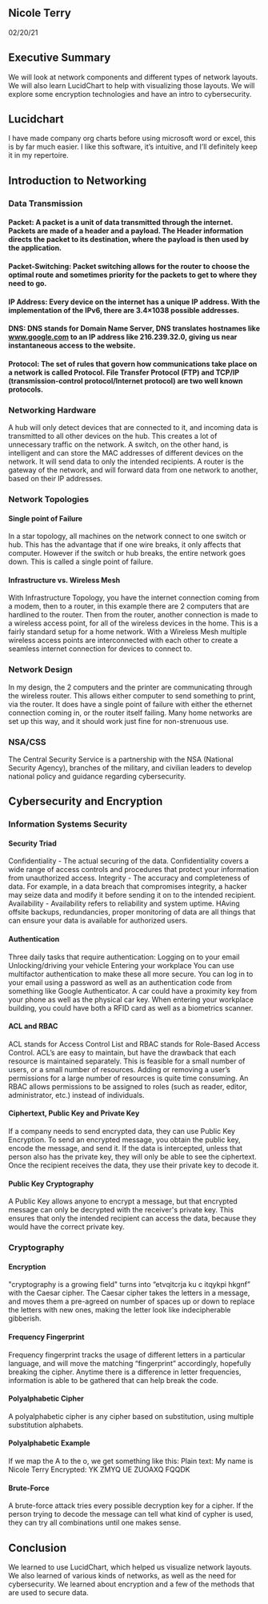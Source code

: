 ## Nicole Terry
02/20/21

## Executive Summary 
We will look at network components and different types of network layouts. We will also learn LucidChart to help with visualizing those layouts.
We will explore some encryption technologies and have an intro to cybersecurity.  



## Lucidchart
I have made company org charts before using microsoft word or excel, this is by far much easier. I like this software, it’s intuitive, and I’ll definitely keep it in my repertoire. 

## Introduction to Networking

### Data Transmission
#### Packet: A packet is a unit of data transmitted through the internet.  Packets are made of a header and a payload. The Header information directs the packet to its destination, where the payload is then used by the application.
#### Packet-Switching: Packet switching allows for the router to choose the optimal route and sometimes priority for the packets to get to where they need to go.
#### IP Address: Every device on the internet has a unique IP address. With the implementation of the IPv6, there are 3.4×1038 possible addresses.
#### DNS: DNS stands for Domain Name Server, DNS translates hostnames like www.google.com to an IP address like 216.239.32.0, giving us near instantaneous access to the website.
#### Protocol: The set of rules that govern how communications take place on a network is called Protocol. File Transfer Protocol (FTP) and TCP/IP (transmission-control protocol/Internet protocol) are two well known protocols.

### Networking Hardware
A hub will only detect devices that are connected to it, and incoming data is transmitted to all other devices on the hub. This creates a lot of unnecessary traffic on the network. A switch, on the other hand, is intelligent and can store the MAC addresses of different devices on the network. It will send data to only the intended recipients. 
A router is the gateway of the network, and will forward data from one network to another, based on their IP addresses. 

### Network Topologies
#### Single point of Failure
In a star topology, all machines on the network connect to one switch or hub. This has the advantage that if one wire breaks, it only affects that computer. However if the switch or hub breaks, the entire network goes down. This is called a single point of failure.

#### Infrastructure vs. Wireless Mesh
With Infrastructure Topology, you have the internet connection coming from a modem, then to a router, in this example there are 2 computers that are hardlined to the router. Then from the router, another connection is made to a wireless access point, for all of the wireless devices in the home. This is a fairly standard setup for a home network.
With a Wireless Mesh multiple wireless access points are interconnected with each other to create a seamless internet connection for devices to connect to. 

### Network Design
In my design, the 2 computers and the printer are communicating through the wireless router. This allows either computer to send something to print, via the router. It does have a single point of failure with either the ethernet connection coming in, or the router itself failing. Many home networks are set up this way, and it should work just fine for non-strenuous use.

### NSA/CSS
The Central Security Service is a partnership with the NSA (National Security Agency), branches of the military, and civilian leaders to develop national policy and guidance regarding cybersecurity. 

## Cybersecurity and Encryption

### Information Systems Security

#### Security Triad
Confidentiality - The actual securing of the data. Confidentiality covers a wide range of access controls and procedures that protect your information from unauthorized access. 
Integrity -  The accuracy and completeness of data. For example, in a data breach that compromises integrity, a hacker may seize data and modify it before sending it on to the intended recipient.
Availability -  Availability refers to reliability and system uptime. HAving offsite backups, redundancies, proper monitoring of data are all things that can ensure your data is available for authorized users.

#### Authentication
Three daily tasks that require authentication: 
Logging on to your email
Unlocking/driving your vehicle
Entering your workplace
You can use multifactor authentication to make these all more secure. You can log in to your email using a password as well as an authentication code from something like Google Authenticator. A car could have a proximity key from your phone as well as the physical car key. When entering your workplace building, you could have both a RFID card as well as a biometrics scanner. 

#### ACL and RBAC
ACL stands for Access Control List and RBAC stands for Role-Based Access Control.
ACL’s are easy to maintain, but have the drawback that each resource is maintained separately. This is feasible for a small number of users, or a small number of resources. Adding or removing a user’s permissions for a large number of resources is quite time consuming.
An RBAC allows permissions to be assigned to roles (such as reader, editor, administrator, etc.) instead of individuals. 

#### Ciphertext, Public Key and Private Key

 If a company needs to send encrypted data, they can use Public Key Encryption. To send an encrypted message, you obtain the public key, encode the message, and send it. If the data is intercepted, unless that person also has the private key, they will only be able to see the ciphertext. Once the recipient receives the data, they use their private key to decode it. 

#### Public Key Cryptography
A Public Key allows anyone to encrypt a message, but that encrypted message can only be decrypted with the receiver's private key. This ensures that only the intended recipient can access the data, because they would have the correct private key.

### Cryptography
#### Encryption
"cryptography is a growing field" turns into “etvqitcrja ku c itqykpi hkgnf” with the Caesar cipher.
The Caesar cipher takes the letters in a message, and moves them a pre-agreed on number of spaces up or down to replace the letters with new ones, making the letter look like indecipherable gibberish.

#### Frequency Fingerprint
Frequency fingerprint tracks the usage of different letters in a particular language, and will move the matching “fingerprint” accordingly, hopefully breaking the cipher. Anytime there is a difference in letter frequencies, information is able to be gathered that can help break the code.
#### Polyalphabetic Cipher
A polyalphabetic cipher is any cipher based on substitution, using multiple substitution alphabets. 

#### Polyalphabetic Example
If we map the A to the o, we get something like this:
Plain text: My name is Nicole Terry
Encrypted: YK ZMYQ UE ZUOAXQ FQQDK

#### Brute-Force
A brute-force attack tries every possible decryption key for a cipher. If the person trying to decode the message can tell what kind of cypher is used, they can try all combinations until one makes sense. 

## Conclusion
We learned to use LucidChart, which helped us visualize network layouts. We also learned of various kinds of networks, as well as the need for cybersecurity. We learned about encryption and a few of the methods that are used to secure data.


